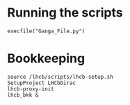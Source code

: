 # Running the scripts

```
execfile("Ganga_File.py")
```
# Bookkeeping

```
source /lhcb/scripts/lhcb-setup.sh
SetupProject LHCbDirac 
lhcb-proxy-init 
lhcb_bkk &
```
